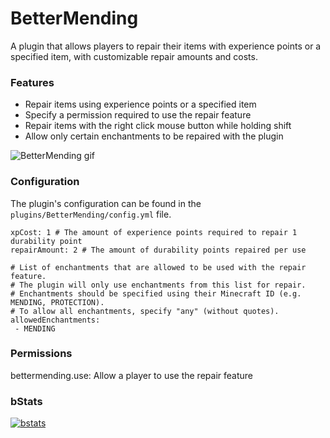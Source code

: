 # BetterMending
A plugin that allows players to repair their items with experience points or a specified item, with customizable repair amounts and costs.

### Features
- Repair items using experience points or a specified item
- Specify a permission required to use the repair feature
- Repair items with the right click mouse button while holding shift
- Allow only certain enchantments to be repaired with the plugin

![BetterMending gif](https://hynse.xyz/downloadable/bettermending.gif)



### Configuration
The plugin's configuration can be found in the `plugins/BetterMending/config.yml` file.
```
xpCost: 1 # The amount of experience points required to repair 1 durability point
repairAmount: 2 # The amount of durability points repaired per use

# List of enchantments that are allowed to be used with the repair feature.
# The plugin will only use enchantments from this list for repair.
# Enchantments should be specified using their Minecraft ID (e.g. MENDING, PROTECTION).
# To allow all enchantments, specify "any" (without quotes).
allowedEnchantments:
 - MENDING
```



### Permissions
bettermending.use: Allow a player to use the repair feature


### bStats
[![bstats](https://bstats.org/signatures/bukkit/Better%20Mending.svg)](https://bstats.org/plugin/bukkit/Better%20Mending/)
